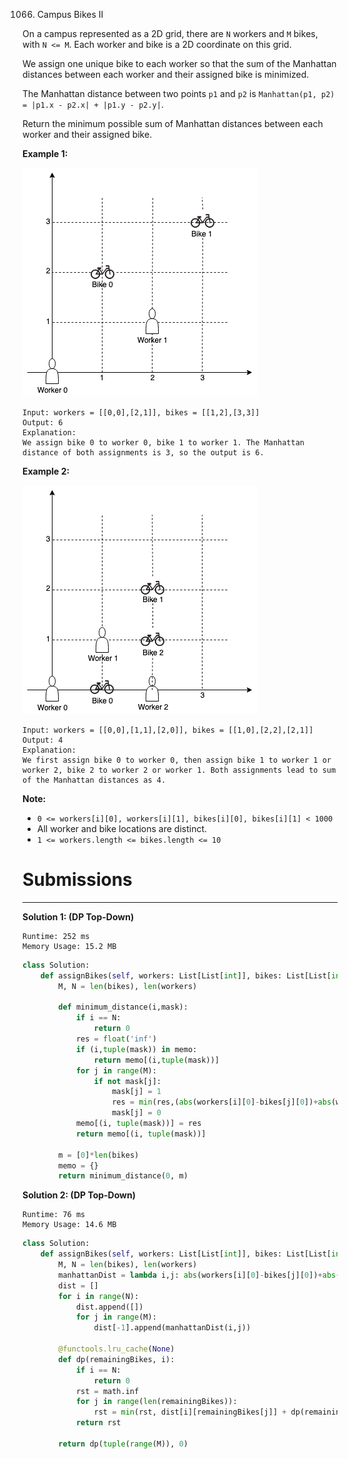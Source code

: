 1066. Campus Bikes II

On a campus represented as a 2D grid, there are `N` workers and `M` bikes, with `N <= M`. Each worker and bike is a 2D coordinate on this grid.

We assign one unique bike to each worker so that the sum of the Manhattan distances between each worker and their assigned bike is minimized.

The Manhattan distance between two points `p1` and `p2` is `Manhattan(p1, p2) = |p1.x - p2.x| + |p1.y - p2.y|`.

Return the minimum possible sum of Manhattan distances between each worker and their assigned bike.

 

**Example 1:**

![1066_1261_example_1_v2.png](img/1066_1261_example_1_v2.png)
```
Input: workers = [[0,0],[2,1]], bikes = [[1,2],[3,3]]
Output: 6
Explanation: 
We assign bike 0 to worker 0, bike 1 to worker 1. The Manhattan distance of both assignments is 3, so the output is 6.
```

**Example 2:**

![1066_1261_example_2_v2.png](img/1066_1261_example_2_v2.png)
```
Input: workers = [[0,0],[1,1],[2,0]], bikes = [[1,0],[2,2],[2,1]]
Output: 4
Explanation: 
We first assign bike 0 to worker 0, then assign bike 1 to worker 1 or worker 2, bike 2 to worker 2 or worker 1. Both assignments lead to sum of the Manhattan distances as 4.
```

**Note:**

* `0 <= workers[i][0], workers[i][1], bikes[i][0], bikes[i][1] < 1000`
* All worker and bike locations are distinct.
* `1 <= workers.length <= bikes.length <= 10`

# Submissions
---
**Solution 1: (DP Top-Down)**
```
Runtime: 252 ms
Memory Usage: 15.2 MB
```
```python
class Solution:
    def assignBikes(self, workers: List[List[int]], bikes: List[List[int]]) -> int:
        M, N = len(bikes), len(workers)
        
        def minimum_distance(i,mask):    
            if i == N:
                return 0
            res = float('inf')
            if (i,tuple(mask)) in memo:
                return memo[(i,tuple(mask))]
            for j in range(M):  
                if not mask[j]:
                    mask[j] = 1
                    res = min(res,(abs(workers[i][0]-bikes[j][0])+abs(workers[i][1]-bikes[j][1]))+minimum_distance(i+1,mask))
                    mask[j] = 0  
            memo[(i, tuple(mask))] = res
            return memo[(i, tuple(mask))]
        
        m = [0]*len(bikes)
        memo = {}
        return minimum_distance(0, m)
```

**Solution 2: (DP Top-Down)**
```
Runtime: 76 ms
Memory Usage: 14.6 MB
```
```python
class Solution:
    def assignBikes(self, workers: List[List[int]], bikes: List[List[int]]) -> int:
        M, N = len(bikes), len(workers)
        manhattanDist = lambda i,j: abs(workers[i][0]-bikes[j][0])+abs(workers[i][1]-bikes[j][1])
        dist = []
        for i in range(N):
            dist.append([])
            for j in range(M):
                dist[-1].append(manhattanDist(i,j))
        
        @functools.lru_cache(None)
        def dp(remainingBikes, i):
            if i == N:
                return 0            
            rst = math.inf
            for j in range(len(remainingBikes)):
                rst = min(rst, dist[i][remainingBikes[j]] + dp(remainingBikes[:j] + remainingBikes[j+1:], i+1))
            return rst
        
        return dp(tuple(range(M)), 0)
```